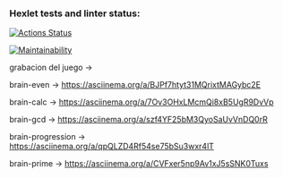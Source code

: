 ### Hexlet tests and linter status:
[![Actions Status](https://github.com/Sgutierrezgf/fullstack-javascript-project-98/actions/workflows/hexlet-check.yml/badge.svg)](https://github.com/Sgutierrezgf/fullstack-javascript-project-98/actions)

[![Maintainability](https://qlty.sh/badges/812b97e6-9d66-483d-b091-c6990ecf94dc/maintainability.svg)](https://qlty.sh/gh/Sgutierrezgf/projects/fullstack-javascript-project-98)

grabacion del juego ->  

brain-even -> https://asciinema.org/a/BJPf7htyt31MQrixtMAGybc2E

brain-calc -> https://asciinema.org/a/7Ov3OHxLMcmQi8xB5UgR9DvVp

brain-gcd -> https://asciinema.org/a/szf4YF25bM3QyoSaUvVnDQ0rR

brain-progression -> https://asciinema.org/a/qpQLZD4Rf54se75bSu3wxr4lT

brain-prime -> https://asciinema.org/a/CVFxer5np9Av1xJ5sSNK0Tuxs